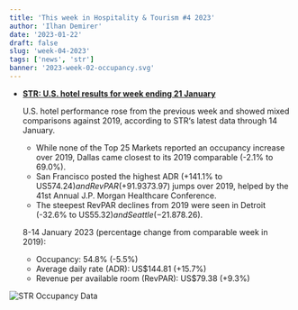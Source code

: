 ```yaml
---
title: 'This week in Hospitality & Tourism #4 2023'
author: 'Ilhan Demirer'
date: '2023-01-22'
draft: false
slug: 'week-04-2023'
tags: ['news', 'str']
banner: '2023-week-02-occupancy.svg'
---
```


- **[STR: U.S. hotel results for week ending 21 January](https://str.com/press-release/str-us-hotel-results-week-ending-21-january)**

  U.S. hotel performance rose from the previous week and showed mixed comparisons against 2019, according to STR‘s latest data through 14 January.

  - While none of the Top 25 Markets reported an occupancy increase over 2019, Dallas came closest to its 2019 comparable (-2.1% to 69.0%).
  - San Francisco posted the highest ADR (+141.1% to US$574.24) and RevPAR (+91.9% to US$373.97) jumps over 2019, helped by the 41st Annual J.P. Morgan Healthcare Conference.
  - The steepest RevPAR declines from 2019 were seen in Detroit (-32.6% to US$55.32) and Seattle (-21.8% to US$78.26).

  8-14 January 2023 (percentage change from comparable week in 2019):

  - Occupancy: 54.8% (-5.5%)
  - Average daily rate (ADR): US$144.81 (+15.7%)
  - Revenue per available room (RevPAR): US$79.38 (+9.3%)

![STR Occupancy Data](/images/blogimages/2023-week-02-occupancy.svg)
